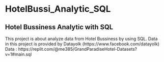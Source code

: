 # HotelBussi_Analytic_SQL
<H2>Hotel Bussiness Analytic with SQL</H2>
This project is about analyze data from Hotel Bussiness by using SQL.
Data in this project is provided by Datayolk (https://www.facebook.com/datayolk)
Data : https://replit.com/@me385/GrandParadiseHotel-Datasets?v=1#main.sql
